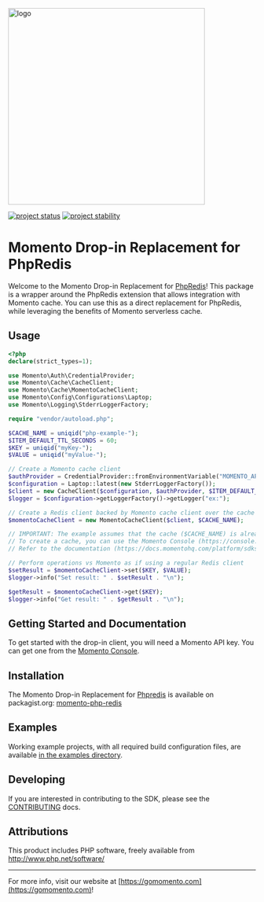 <img src="https://docs.momentohq.com/img/momento-logo-forest.svg" alt="logo" width="400"/>

[![project status](https://momentohq.github.io/standards-and-practices/badges/project-status-official.svg)](https://github.com/momentohq/standards-and-practices/blob/main/docs/momento-on-github.md)
[![project stability](https://momentohq.github.io/standards-and-practices/badges/project-stability-beta.svg)](https://github.com/momentohq/standards-and-practices/blob/main/docs/momento-on-github.md)


# Momento Drop-in Replacement for PhpRedis

Welcome to the Momento Drop-in Replacement for [PhpRedis](https://github.com/phpredis/phpredis)! This package is a
wrapper around the PhpRedis extension that allows integration with Momento cache. You can use this as a direct
replacement for PhpRedis, while leveraging the benefits of Momento serverless cache.

## Usage

```php
<?php
declare(strict_types=1);

use Momento\Auth\CredentialProvider;
use Momento\Cache\CacheClient;
use Momento\Cache\MomentoCacheClient;
use Momento\Config\Configurations\Laptop;
use Momento\Logging\StderrLoggerFactory;

require "vendor/autoload.php";

$CACHE_NAME = uniqid("php-example-");
$ITEM_DEFAULT_TTL_SECONDS = 60;
$KEY = uniqid("myKey-");
$VALUE = uniqid("myValue-");

// Create a Momento cache client
$authProvider = CredentialProvider::fromEnvironmentVariable("MOMENTO_API_KEY");
$configuration = Laptop::latest(new StderrLoggerFactory());
$client = new CacheClient($configuration, $authProvider, $ITEM_DEFAULT_TTL_SECONDS);
$logger = $configuration->getLoggerFactory()->getLogger("ex:");

// Create a Redis client backed by Momento cache client over the cache
$momentoCacheClient = new MomentoCacheClient($client, $CACHE_NAME);

// IMPORTANT: The example assumes that the cache ($CACHE_NAME) is already created.
// To create a cache, you can use the Momento Console (https://console.gomomento.com/) or SDK methods.
// Refer to the documentation (https://docs.momentohq.com/platform/sdks/php/cache) for details.

// Perform operations vs Momento as if using a regular Redis client
$setResult = $momentoCacheClient->set($KEY, $VALUE);
$logger->info("Set result: " . $setResult . "\n");

$getResult = $momentoCacheClient->get($KEY);
$logger->info("Get result: " . $getResult . "\n");

```

## Getting Started and Documentation

To get started with the drop-in client, you will need a Momento API key. You can get one from the
[Momento Console](https://console.gomomento.com).

## Installation

The Momento Drop-in Replacement for [Phpredis](https://github.com/phpredis/phpredis) is available on packagist.org: [momento-php-redis](https://packagist.org/packages/momentohq/momento-php-redis-client)

## Examples

Working example projects, with all required build configuration files, are available
[in the examples directory](./examples/).

## Developing

If you are interested in contributing to the SDK, please see the [CONTRIBUTING](./CONTRIBUTING.md) docs.

## Attributions

This product includes PHP software, freely available from <http://www.php.net/software/>

----------------------------------------------------------------------------------------
For more info, visit our website at [https://gomomento.com](https://gomomento.com)!
